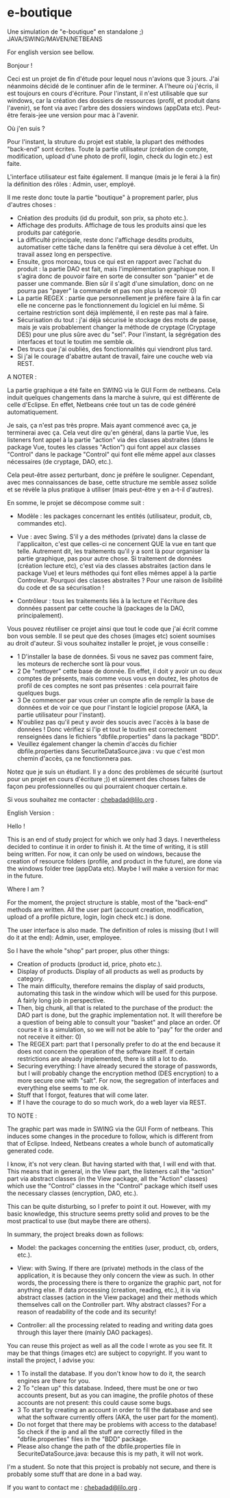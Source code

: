 # e-boutique
Une simulation de "e-boutique" en standalone ;) JAVA/SWING/MAVEN/NETBEANS

For english version see bellow.

Bonjour !

Ceci est un projet de fin d'étude pour lequel nous n'avions que 3 jours. J'ai néanmoins décidé de le continuer afin de le terminer. A l'heure où j'écris, il est toujours en cours d'écriture. Pour l'instant, il n'est utilisable que sur windows, car la création des dossiers de ressources (profil, et produit dans l'avenir), se font via avec l'arbre des dossiers windows (appData etc).
Peut-être ferais-jee une version pour mac à l'avenir.

Où j'en suis ?

Pour l'instant, la struture du projet est stable, la plupart des méthodes "back-end" sont écrites. Toute la partie utilisateur (création de compte, modification, upload d'une photo de profil, login, check du login etc.) est faite.

L'interface utilisateur est faite également. Il manque (mais je le ferai à la fin) la définition des rôles : Admin, user, employé.

Il me reste donc toute la partie "boutique" à proprement parler, plus d'autres choses :

- Création des produits (id du produit, son prix, sa photo etc.). 
- Affichage des produits. Affichage de tous les produits ainsi que les produits par catégorie.
- La difficulté principale, reste donc l'affichage desdits produits, automatiser cette tâche dans la fenêtre qui sera dévolue à cet effet. Un travail assez long en perspective.
- Ensuite, gros morceau, tous ce qui est en rapport avec l'achat du produit : la partie DAO est fait, mais l'implémentation graphique non. Il s'agira donc de pouvoir faire en sorte de consulter son "panier" et de passer une commande. Bien sûr il s'agit d'une simulation, donc on ne pourra pas "payer" la commande et pas non plus la recevoir :0)
- La partie REGEX : partie que personnellement je préfère faire à la fin car elle ne concerne pas le fonctionnement du logiciel en lui même. Si certaine restriction sont déjà implémenté, il en reste pas mal à faire.
- Sécurisation du tout : j'ai déjà sécurisé le stockage des mots de passe, mais je vais probablement changer la méthode de cryptage (Cryptage DES) pour une plus sûre avec du "sel". Pour l'instant, la ségrégation des interfaces et tout le toutim me semble ok.
- Des trucs que j'ai oubliés, des fonctionnalités qui viendront plus tard.
- Si j'ai le courage d'abattre autant de travail, faire une couche web via REST.

A NOTER :

La partie graphique a été faite en SWING via le GUI Form de netbeans. Cela induit quelques changements dans la marche à suivre, qui est différente de celle d'Eclipse. En effet, Netbeans crée tout un tas de code généré automatiquement.

Je sais, ça n'est pas très propre. Mais ayant commencé avec ça, je terminerai avec ça. Cela veut dire qu'en général, dans la partie Vue, les listeners font appel à la partie "action" via des classes abstraites (dans le package Vue, toutes les classes "Action") qui font appel aux classes "Control" dans le package "Control" qui font elle même appel aux classes nécessaires (de cryptage, DAO, etc.).

Cela peut-être assez perturbant, donc je préfère le souligner. Cependant, avec mes connaissances de base, cette structure me semble assez solide et se révèle la plus pratique à utiliser (mais peut-être y en a-t-il d'autres).

En somme, le projet se décompose comme suit :

- Modèle : les packages concernant les entités (utilisateur, produit, cb, commandes etc).

- Vue : avec Swing. S'il y a des méthodes (private) dans la classe de l'applicaiton, c'est que celles-ci ne concernent QUE la vue en tant que telle.
Autrement dit, les traitements qu'il y a sont là pour organiser la partie graphique, pas pour autre chose. Si traitement de données (création lecture etc), c'est via des classes abstraites (action dans le package Vue) et leurs méthodes qui font elles mêmes appel à la partie Controleur. Pourquoi des classes abstraites ? Pour une raison de lisibilité du code et de sa sécurisation !

- Contrôleur : tous les traitements liés à la lecture et l'écriture des données passent par cette couche là (packages de la DAO, principalement).

Vous pouvez réutiliser ce projet ainsi que tout le code que j'ai écrit comme bon vous semble. Il se peut que des choses (images etc) soient soumises au droit d'auteur. Si vous souhaitez installer le projet, je vous conseille :

- 1 D'installer la base de données. Si vous ne savez pas comment faire, les moteurs de recherche sont là pour vous.
- 2 De "nettoyer" cette base de donnée. En effet, il doit y avoir un ou deux comptes de présents, mais comme vous vous en doutez, les photos de profil de ces comptes ne sont pas présentes : cela pourrait faire quelques bugs.
- 3 De commencer par vous créer un compte afin de remplir la base de données et de voir ce que pour l'instant le logiciel propose (AKA, la partie utilisateur pour l'instant).
- N'oubliez pas qu'il peut y avoir des soucis avec l'accès à la base de données ! Donc vérifiez si l'ip et tout le toutim est correctement renseignées dans le fichiers "dbfile.properties" dans la package "BDD".
- Veuillez également changer la chemin d'accès du fichier dbfile.properties dans SecuriteDataSource.java : vu que c'est mon chemin d'accès, ça ne fonctionnera pas.

Notez que je suis un étudiant. Il y a donc des problèmes de sécurité (surtout pour un projet en cours d'écriture ;)) et sûrement des choses faites de façon peu professionnelles ou qui pourraient choquer certain.e. 

Si vous souhaitez me contacter : chebadad@lilo.org .

English Version :

Hello !

This is an end of study project for which we only had 3 days. I nevertheless decided to continue it in order to finish it. At the time of writing, it is still being written. For now, it can only be used on windows, because the creation of resource folders (profile, and product in the future), are done via the windows folder tree (appData etc).
Maybe I will make a version for mac in the future.

Where I am ?

For the moment, the project structure is stable, most of the "back-end" methods are written. All the user part (account creation, modification, upload of a profile picture, login, login check etc.) is done.

The user interface is also made. The definition of roles is missing (but I will do it at the end): Admin, user, employee.

So I have the whole "shop" part proper, plus other things:

- Creation of products (product id, price, photo etc.).
- Display of products. Display of all products as well as products by category.
- The main difficulty, therefore remains the display of said products, automating this task in the window which will be used for this purpose. A fairly long job in perspective.
- Then, big chunk, all that is related to the purchase of the product: the DAO part is done, but the graphic implementation not. It will therefore be a question of being able to consult your "basket" and place an order. Of course it is a simulation, so we will not be able to "pay" for the order and not receive it either: 0)
- The REGEX part: part that I personally prefer to do at the end because it does not concern the operation of the software itself. If certain restrictions are already implemented, there is still a lot to do.
- Securing everything: I have already secured the storage of passwords, but I will probably change the encryption method (DES encryption) to a more secure one with "salt". For now, the segregation of interfaces and everything else seems to me ok.
- Stuff that I forgot, features that will come later.
- If I have the courage to do so much work, do a web layer via REST.

TO NOTE :

The graphic part was made in SWING via the GUI Form of netbeans. This induces some changes in the procedure to follow, which is different from that of Eclipse. Indeed, Netbeans creates a whole bunch of automatically generated code.

I know, it's not very clean. But having started with that, I will end with that. This means that in general, in the View part, the listeners call the "action" part via abstract classes (in the View package, all the "Action" classes) which use the "Control" classes in the "Control" package which itself uses the necessary classes (encryption, DAO, etc.).

This can be quite disturbing, so I prefer to point it out. However, with my basic knowledge, this structure seems pretty solid and proves to be the most practical to use (but maybe there are others).

In summary, the project breaks down as follows:

- Model: the packages concerning the entities (user, product, cb, orders, etc.).

- View: with Swing. If there are (private) methods in the class of the application, it is because they only concern the view as such.
In other words, the processing there is there to organize the graphic part, not for anything else. If data processing (creation, reading, etc.), it is via abstract classes (action in the View package) and their methods which themselves call on the Controller part. Why abstract classes? For a reason of readability of the code and its security!

- Controller: all the processing related to reading and writing data goes through this layer there (mainly DAO packages).

You can reuse this project as well as all the code I wrote as you see fit. It may be that things (images etc) are subject to copyright. If you want to install the project, I advise you:

- 1 To install the database. If you don't know how to do it, the search engines are there for you.
- 2 To "clean up" this database. Indeed, there must be one or two accounts present, but as you can imagine, the profile photos of these accounts are not present: this could cause some bugs.
- 3 To start by creating an account in order to fill the database and see what the software currently offers (AKA, the user part for the moment).
- Do not forget that there may be problems with access to the database! So check if the ip and all the stuff are correctly filled in the "dbfile.properties" files in the "BDD" package.
- Please also change the path of the dbfile.properties file in SecuriteDataSource.java: because this is my path, it will not work.

I'm a student. So note that this project is probably not secure, and there is probably some stuff that are done in a bad way.

If you want to contact me : chebadad@lilo.org .
